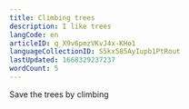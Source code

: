 ```yaml
---
title: Climbing trees
description: I like trees
langCode: en
articleID: q_X9v6pmzVKvJ4x-KHo1
languageCollectionID: S5kx585AyIupb1PtRout
lastUpdated: 1668329237237
wordCount: 5
---
```


Save the trees by climbing